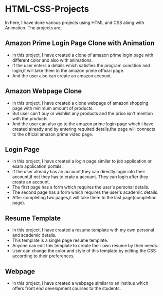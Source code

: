 # HTML-CSS-Projects

In here, I have done various projects using HTML and CSS along with Animation. The projects are,

## Amazon Prime Login Page Clone with Animation
  * In this project, I have created a clone of amazon prime login page with different color and also with animations.
  * If the user enters a details which satisfies the program condition and login,it will take them to the amazon prime official page.
  * And the user also can create an amazon account.
  
## Amazon Webpage Clone
  * In this project, i have created a clone webpage of amazon shopping page with minimum amount of products.
  * But user can't buy or wishlist any products and the price isn't mention with the products.
  * And the user can also go to the amazon prime login page which i have created already and by entering required details,the page will connects to the official amazon prime video page.

## Login Page
  * In this project, I have created a login page similar to job application or exam application portals.
  * If the user already has an account,they can directly login into their account,if not they has to crate a account. They can login after they create an account.
  * The first page has a form which requires the user's personal details.
  * The second page has a form which requires the user's academic details.
  * After completing two pages,it will take them to the last page(completion page).

## Resume Template
  * In this project, I have created a resume template with my own personal and academic details.
  * This template is a single page resume template.
  * Anyone can edit this template to create their own resume by their needs.
  * User can change the color and style of this template by editing the CSS according to their   preferences.

## Webpage
  * In this project, i have created a webpage similar to an institue which offers front end development courses to the students.
  
